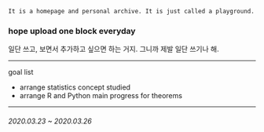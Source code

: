 ```
It is a homepage and personal archive. It is just called a playground.
```
### hope upload one block everyday

일단 쓰고, 보면서 추가하고 싶으면 하는 거지. 그니까 제발 일단 쓰기나 해.

---
goal list
- arrange statistics concept studied
- arrange R and Python main progress for theorems

---
###### 2020.03.23 ~ 2020.03.26
